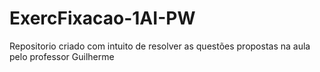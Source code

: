 # ExercFixacao-1AI-PW
Repositorio criado com intuito de resolver as questões propostas na aula pelo professor Guilherme
